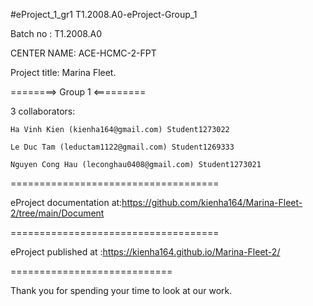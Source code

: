 #eProject_1_gr1 T1.2008.A0-eProject-Group_1

Batch no : T1.2008.A0

CENTER NAME: ACE-HCMC-2-FPT

Project title: Marina Fleet.

========> Group 1 <=========

3 collaborators:

    Ha Vinh Kien (kienha164@gmail.com) Student1273022

    Le Duc Tam (leductam1122@gmail.com) Student1269333
     
    Nguyen Cong Hau (leconghau0408@gmail.com) Student1273021
====================================

eProject documentation at:https://github.com/kienha164/Marina-Fleet-2/tree/main/Document

====================================

eProject published at :https://kienha164.github.io/Marina-Fleet-2/


============================

Thank you for spending your time to look at our work.

